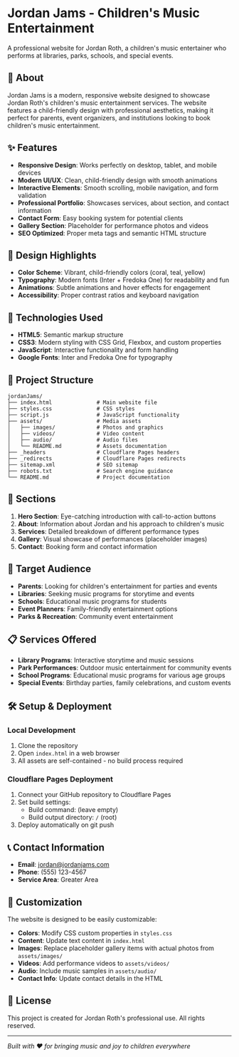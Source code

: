 # Jordan Jams - Children's Music Entertainment

A professional website for Jordan Roth, a children's music entertainer who performs at libraries, parks, schools, and special events.

## 🎵 About

Jordan Jams is a modern, responsive website designed to showcase Jordan Roth's children's music entertainment services. The website features a child-friendly design with professional aesthetics, making it perfect for parents, event organizers, and institutions looking to book children's music entertainment.

## ✨ Features

- **Responsive Design**: Works perfectly on desktop, tablet, and mobile devices
- **Modern UI/UX**: Clean, child-friendly design with smooth animations
- **Interactive Elements**: Smooth scrolling, mobile navigation, and form validation
- **Professional Portfolio**: Showcases services, about section, and contact information
- **Contact Form**: Easy booking system for potential clients
- **Gallery Section**: Placeholder for performance photos and videos
- **SEO Optimized**: Proper meta tags and semantic HTML structure

## 🎨 Design Highlights

- **Color Scheme**: Vibrant, child-friendly colors (coral, teal, yellow)
- **Typography**: Modern fonts (Inter + Fredoka One) for readability and fun
- **Animations**: Subtle animations and hover effects for engagement
- **Accessibility**: Proper contrast ratios and keyboard navigation

## 🚀 Technologies Used

- **HTML5**: Semantic markup structure
- **CSS3**: Modern styling with CSS Grid, Flexbox, and custom properties
- **JavaScript**: Interactive functionality and form handling
- **Google Fonts**: Inter and Fredoka One for typography

## 📁 Project Structure

```
jordanJams/
├── index.html              # Main website file
├── styles.css              # CSS styles
├── script.js               # JavaScript functionality
├── assets/                 # Media assets
│   ├── images/             # Photos and graphics
│   ├── videos/             # Video content
│   ├── audio/              # Audio files
│   └── README.md           # Assets documentation
├── _headers                # Cloudflare Pages headers
├── _redirects              # Cloudflare Pages redirects
├── sitemap.xml             # SEO sitemap
├── robots.txt              # Search engine guidance
└── README.md               # Project documentation
```

## 📱 Sections

1. **Hero Section**: Eye-catching introduction with call-to-action buttons
2. **About**: Information about Jordan and his approach to children's music
3. **Services**: Detailed breakdown of different performance types
4. **Gallery**: Visual showcase of performances (placeholder images)
5. **Contact**: Booking form and contact information

## 🎯 Target Audience

- **Parents**: Looking for children's entertainment for parties and events
- **Libraries**: Seeking music programs for storytime and events
- **Schools**: Educational music programs for students
- **Event Planners**: Family-friendly entertainment options
- **Parks & Recreation**: Community event entertainment

## 📋 Services Offered

- **Library Programs**: Interactive storytime and music sessions
- **Park Performances**: Outdoor music entertainment for community events
- **School Programs**: Educational music programs for various age groups
- **Special Events**: Birthday parties, family celebrations, and custom events

## 🛠️ Setup & Deployment

### Local Development
1. Clone the repository
2. Open `index.html` in a web browser
3. All assets are self-contained - no build process required

### Cloudflare Pages Deployment
1. Connect your GitHub repository to Cloudflare Pages
2. Set build settings:
   - Build command: (leave empty)
   - Build output directory: `/` (root)
3. Deploy automatically on git push

## 📞 Contact Information

- **Email**: jordan@jordanjams.com
- **Phone**: (555) 123-4567
- **Service Area**: Greater Area

## 🔧 Customization

The website is designed to be easily customizable:

- **Colors**: Modify CSS custom properties in `styles.css`
- **Content**: Update text content in `index.html`
- **Images**: Replace placeholder gallery items with actual photos from `assets/images/`
- **Videos**: Add performance videos to `assets/videos/`
- **Audio**: Include music samples in `assets/audio/`
- **Contact Info**: Update contact details in the HTML

## 📄 License

This project is created for Jordan Roth's professional use. All rights reserved.

---

*Built with ❤️ for bringing music and joy to children everywhere*
